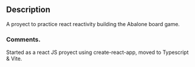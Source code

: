## Description
A proyect to practice react reactivity building the Abalone board game.

### Comments.
Started as a react JS proyect using create-react-app, moved to Typescript & Vite.